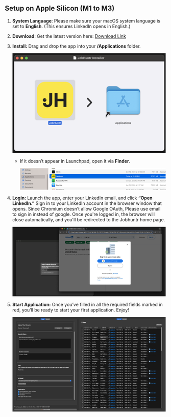 ## Setup on Apple Silicon (M1 to M3)

1. **System Language**: Please make sure your macOS system language is set to **English**. (This ensures LinkedIn opens in English.)
2. **Download**: Get the latest version here: [Download Link](https://github.com/lookr-fyi/job-application-bot-by-ollama-ai/releases/latest/download/JobHuntr-arm64.dmg)
3. **Install:** Drag and drop the app into your **/Applications** folder.

   ![installer_image](src/installer_image.png)

   - If it doesn’t appear in Launchpad, open it via **Finder**.

     ![installer_image](src/where_find_it.png)

4. **Login:** Launch the app, enter your LinkedIn email, and click **“Open LinkedIn.”** Sign in to your LinkedIn account in the browser window that opens. Since Chromium doesn’t allow Google OAuth, Please use email to sign in instead of google. Once you're logged in, the browser will close automatically, and you'll be redirected to the Jobhuntr home page.

   ![login_page](src/login.png)

5. **Start Application:** Once you’ve filled in all the required fields marked in red, you’ll be ready to start your first application. Enjoy!

   ![setup_page](src/setup_page.png)
